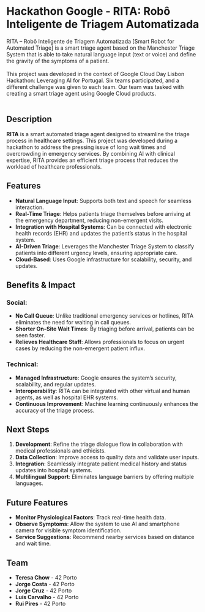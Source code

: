 # Hackathon Google - RITA: Robô Inteligente de Triagem Automatizada

RITA – Robô Inteligente de Triagem Automatizada [Smart Robot for Automated Triage] is a smart triage agent based on the Manchester Triage System that is able to take natural language input (text or voice) and define the gravity of the symptoms of a patient.</br></br>
This project was developed in the context of Google Cloud Day Lisbon Hackathon: Leveraging AI for Portugal. Six teams participated, and a different challenge was given to each team. Our team was tasked with creating a smart triage agent using Google Cloud products.</br>
</br>

## Description
**RITA** is a smart automated triage agent designed to streamline the triage process in healthcare settings. This project was developed during a hackathon to address the pressing issue of long wait times and overcrowding in emergency services. By combining AI with clinical expertise, RITA provides an efficient triage process that reduces the workload of healthcare professionals.

## Features
- **Natural Language Input**: Supports both text and speech for seamless interaction.
- **Real-Time Triage**: Helps patients triage themselves before arriving at the emergency department, reducing non-emergent visits.
- **Integration with Hospital Systems**: Can be connected with electronic health records (EHR) and updates the patient’s status in the hospital system.
- **AI-Driven Triage**: Leverages the Manchester Triage System to classify patients into different urgency levels, ensuring appropriate care.
- **Cloud-Based**: Uses Google infrastructure for scalability, security, and updates.
  
## Benefits & Impact
### Social:
- **No Call Queue**: Unlike traditional emergency services or hotlines, RITA eliminates the need for waiting in call queues.
- **Shorter On-Site Wait Times**: By triaging before arrival, patients can be seen faster.
- **Relieves Healthcare Staff**: Allows professionals to focus on urgent cases by reducing the non-emergent patient influx.
  
### Technical:
- **Managed Infrastructure**: Google ensures the system’s security, scalability, and regular updates.
- **Interoperability**: RITA can be integrated with other virtual and human agents, as well as hospital EHR systems.
- **Continuous Improvement**: Machine learning continuously enhances the accuracy of the triage process.

## Next Steps
1. **Development**: Refine the triage dialogue flow in collaboration with medical professionals and ethicists.
2. **Data Collection**: Improve access to quality data and validate user inputs.
3. **Integration**: Seamlessly integrate patient medical history and status updates into hospital systems.
4. **Multilingual Support**: Eliminates language barriers by offering multiple languages.

## Future Features
- **Monitor Physiological Factors**: Track real-time health data.
- **Observe Symptoms**: Allow the system to use AI and smartphone camera for visible symptom identification.
- **Service Suggestions**: Recommend nearby services based on distance and wait time.

## Team
- **Teresa Chow** - 42 Porto
- **Jorge Costa** - 42 Porto
- **Jorge Cruz** - 42 Porto
- **Luís Carvalho** - 42 Porto
- **Rui Pires** - 42 Porto
